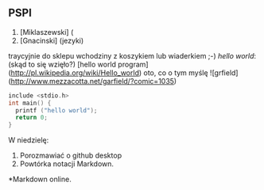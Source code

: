 ## PSPI

1. [Miklaszewski] (
2. [Gnacinski] (jezyki)

traycyjnie do sklepu wchodziny z koszykiem lub wiaderkiem ;-)
*hello world*: (skąd to się wzięło?) [hello world program] (http://pl.wikipedia.org/wiki/Hello_world)
oto, co o tym myślę ![grfield] (http://www.mezzacotta.net/garfield/?comic=1035)

```c
include <stdio.h>
int main() {
  printf ("hello world");
  return 0;
}
```

W niedzielę:

1. Porozmawiać o github desktop
2. Powtórka notacji Markdown.
  
  *Markdown online.
